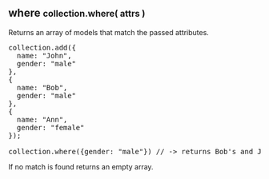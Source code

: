<h2 class="page-header">where <small>collection.where( attrs )</small></h2>

Returns an array of models that match the passed attributes.

<pre class="prettyprint">
collection.add({
  name: "John",
  gender: "male"
},
{
  name: "Bob",
  gender: "male"
},
{
  name: "Ann",
  gender: "female"
});

collection.where({gender: "male"}) // -> returns Bob's and John's model
</pre>

If no match is found returns an empty array.